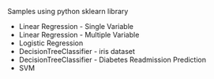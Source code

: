 Samples using python sklearn library

- Linear Regression - Single Variable
- Linear Regression - Multiple Variable
- Logistic Regression
- DecisionTreeClassifier - iris dataset
- DecisionTreeClassifier - Diabetes Readmission Prediction
- SVM

